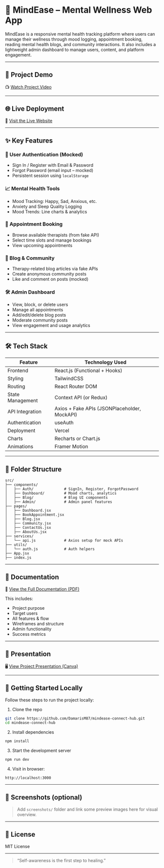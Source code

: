 # 🧠 MindEase – Mental Wellness Web App

MindEase is a responsive mental health tracking platform where users can manage their wellness through mood logging, appointment booking, reading mental health blogs, and community interactions. It also includes a lightweight admin dashboard to manage users, content, and platform engagement.

---

## 🎥 Project Demo

📺 [Watch Project Video](https://drive.google.com/file/d/1G-7M_CX-GJjYeqAkWw7GZ5r0vrAlTjuU/view)

---

## 🌐 Live Deployment

🔗 [Visit the Live Website](https://mindease-connect-hub.vercel.app/)

---

## ✨ Key Features

### 👤 User Authentication (Mocked)

- Sign In / Register with Email & Password
- Forgot Password (email input – mocked)
- Persistent session using `localStorage`

### 📈 Mental Health Tools

- Mood Tracking: Happy, Sad, Anxious, etc.
- Anxiety and Sleep Quality Logging
- Mood Trends: Line charts & analytics

### 📅 Appointment Booking

- Browse available therapists (from fake API)
- Select time slots and manage bookings
- View upcoming appointments

### 📰 Blog & Community

- Therapy-related blog articles via fake APIs
- Create anonymous community posts
- Like and comment on posts (mocked)

### 🛠️ Admin Dashboard

- View, block, or delete users
- Manage all appointments
- Add/edit/delete blog posts
- Moderate community posts
- View engagement and usage analytics

---

## 🛠️ Tech Stack

| Feature              | Technology Used              |
|----------------------|------------------------------|
| Frontend             | React.js (Functional + Hooks)|
| Styling              | TailwindCSS                  |
| Routing              | React Router DOM             |
| State Management     | Context API (or Redux)       |
| API Integration      | Axios + Fake APIs (JSONPlaceholder, MockAPI) |
| Authentication       | useAuth     |
| Deployment           | Vercel                       |
| Charts               | Recharts or Chart.js         |
| Animations           | Framer Motion                |

---

## 📁 Folder Structure

```
src/
├── components/
│   ├── Auth/              # SignIn, Register, ForgotPassword
│   ├── Dashboard/         # Mood charts, analytics
│   ├── Blog/              # Blog UI components
│   ├── Admin/             # Admin panel features
├── pages/
│   ├── Dashboard.jsx
│   ├── BookAppointment.jsx
│   ├── Blog.jsx
│   ├── Community.jsx
│   ├── ContactUs.jsx
│   ├── AboutUs.jsx
├── services/
│   └── api.js             # Axios setup for mock APIs
├── utils/
│   └── auth.js            # Auth helpers
├── App.jsx
├── index.js
```

---

## 📄 Documentation

📖 [View the Full Documentation (PDF)](https://drive.google.com/file/d/13bkqg1k99yEgh3i5VH8bya43gJxArUJe/view?usp=sharing)

This includes:
- Project purpose
- Target users
- All features & flow
- Wireframes and structure
- Admin functionality
- Success metrics

---

## 🎤 Presentation

🖥️ [View Project Presentation (Canva)](https://www.canva.com/design/DAGnbr1XPXY/-rzPeO792PE0uzVMig3-0Q/view)

---

## 🚀 Getting Started Locally

Follow these steps to run the project locally:

1. Clone the repo
```bash
git clone https://github.com/DamarisM87/mindease-connect-hub.git
cd mindease-connect-hub
```

2. Install dependencies
```bash
npm install
```

3. Start the development server
```bash
npm run dev
```

4. Visit in browser:
```
http://localhost:3000
```

---

## 📸 Screenshots (optional)

> Add `screenshots/` folder and link some preview images here for visual overview.

---

## 🔐 License

MIT License

---

> “Self-awareness is the first step to healing.”
